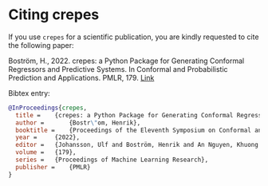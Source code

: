 # Citing crepes

If you use `crepes` for a scientific publication, you are kindly requested to cite the following paper:

Boström, H., 2022. crepes: a Python Package for Generating Conformal Regressors and Predictive Systems. In Conformal and Probabilistic Prediction and Applications. PMLR, 179. [Link](https://copa-conference.com/papers/COPA2022_paper_11.pdf)

Bibtex entry:

```bibtex
@InProceedings{crepes,
  title = 	 {crepes: a Python Package for Generating Conformal Regressors and Predictive Systems},
  author =       {Bostr\"om, Henrik},
  booktitle = 	 {Proceedings of the Eleventh Symposium on Conformal and Probabilistic Prediction and Applications},
  year = 	 {2022},
  editor = 	 {Johansson, Ulf and Boström, Henrik and An Nguyen, Khuong and Luo, Zhiyuan and Carlsson, Lars},
  volume = 	 {179},
  series = 	 {Proceedings of Machine Learning Research},
  publisher =    {PMLR}
}
```
